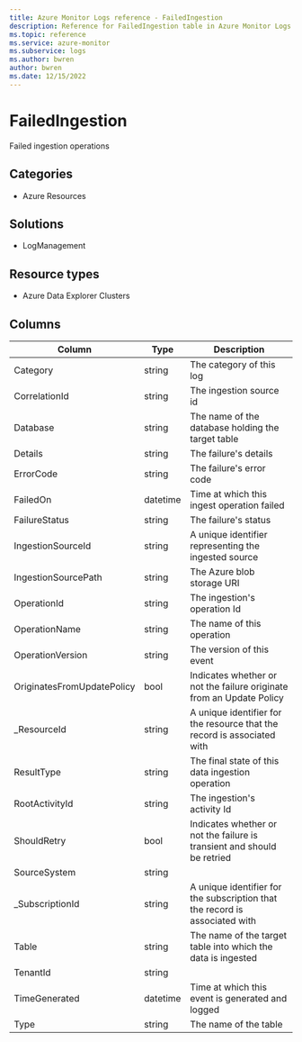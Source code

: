 ```yaml
---
title: Azure Monitor Logs reference - FailedIngestion
description: Reference for FailedIngestion table in Azure Monitor Logs.
ms.topic: reference
ms.service: azure-monitor
ms.subservice: logs
ms.author: bwren
author: bwren
ms.date: 12/15/2022
---
```


# FailedIngestion

 Failed ingestion operations

## Categories

- Azure Resources
## Solutions

- LogManagement
## Resource types

- Azure Data Explorer Clusters




## Columns

| Column | Type | Description |
| --- | --- | --- |
| Category | string | The category of this log |
| CorrelationId | string | The ingestion source id |
| Database | string | The name of the database holding the target table |
| Details | string | The failure's details |
| ErrorCode | string | The failure's error code |
| FailedOn | datetime | Time at which this ingest operation failed |
| FailureStatus | string | The failure's status |
| IngestionSourceId | string | A unique identifier representing the ingested source |
| IngestionSourcePath | string | The Azure blob storage URI |
| OperationId | string | The ingestion's operation Id |
| OperationName | string | The name of this operation |
| OperationVersion | string | The version of this event |
| OriginatesFromUpdatePolicy | bool | Indicates whether or not the failure originate from an Update Policy |
| _ResourceId | string | A unique identifier for the resource that the record is associated with |
| ResultType | string | The final state of this data ingestion operation |
| RootActivityId | string | The ingestion's activity Id |
| ShouldRetry | bool | Indicates whether or not the failure is transient and should be retried |
| SourceSystem | string |  |
| _SubscriptionId | string | A unique identifier for the subscription that the record is associated with |
| Table | string | The name of the target table into which the data is ingested |
| TenantId | string |  |
| TimeGenerated | datetime | Time at which this event is generated and logged |
| Type | string | The name of the table |
